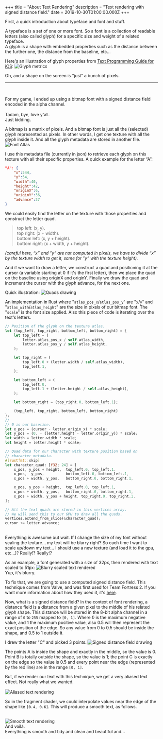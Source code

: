 +++
title = "About Text Rendering"
description = "Text rendering with signed distance field."
date = 2019-10-30T01:00:00.000Z
+++

First, a quick introduction about typeface and font and stuff.

A typeface is a set of one or more font. So a font is a collection of readable letters (also called glyph) for a specific size and weight of a related typeface.<br>
A glyph is a shape with embedded properties such as the distance between the further one, the distance from the baseline, etc…

Here's an illustration of glyph properties from [Text Programming Guide for iOS](https://developer.apple.com/library/archive/documentation/StringsTextFonts/Conceptual/TextAndWebiPhoneOS/TypoFeatures/TextSystemFeatures.html):
![Glyph metrics](./glyph.jpg)

Oh, and a shape on the screen is “just” a bunch of pixels.
<br>
<hr>
<br>

For my game, I ended up using a bitmap font with a signed distance field encoded in the alpha channel.
<br>
<br>
Tadam, bye, love y'all.<br>
Just kidding.


A bitmap is a matrix of pixels. And a bitmap font is just all the (selected) glyph represented as pixels. In other words, I get one texture with all the glyph inside it. And all the glyph metadata are stored in another file.
![Font Atlas](./font_atlas.jpg)

I use this metadata file (currently in json) to retrieve each glyph on this texture with all their specific properties. A quick example for the letter “A”:

```json
"A": {
    "x":544,
    "y":54,
    "width":40,
    "height":42,
    "originX":6,
    "originY":36,
    "advance":27
}
```

We could easily find the letter on the texture with those properties and construct the letter quad.

> top left: (x, y).<br>
> top right: (x + width).<br>
> bottom left: (x, y + height).<br>
> bottom right: (x + width, y + height).<br>

<em>(careful here, “x” and “y” are not computed in pixels, we have to divide “x” by the texture width to get it, same for “y” with the texture height).</em>

And if we want to draw a letter, we construct a quad and positioning it at the cursor (a variable starting at 0 if it's the first letter), then we place the quad on the baseline using originX and originY. Finally we draw the quad and increment the cursor with the glyph advance, for the next one.

Quick illustration:
![Quads drawing](./quads_draw.jpg)

An implementation in Rust where "`atlas_pos_x`/`atlas_pos_y`" are "`x`/`y`" and "`atlas_with`/`atlas_height`" are 
the size in pixels of our bitmap font. The "`scale`" is the font size applied. Also this piece of code is iterating over the text's letters.
```rust
// Position of the glyph on the texture atlas.
let (top_left, top_right, bottom_left, bottom_right) = {
    let top_left = (
        letter.atlas_pos_x / self.atlas_width,
        letter.atlas_pos_y / self.atlas_height,
    );

    let top_right = (
        top_left.0 + (letter.width / self.atlas_width),
        top_left.1,
    );

    let bottom_left = (
        top_left.0,
        top_left.1 + (letter.height / self.atlas_height),
    );

    let bottom_right = (top_right.0, bottom_left.1);

    (top_left, top_right, bottom_left, bottom_right)
};
// 
// 0 is our baseline.
let x_pos = (cursor - letter.origin_x) * scale;
let y_pos = (0. - (letter.height - letter.origin_y)) * scale;
let width = letter.width * scale;
let height = letter.height * scale;

// Quad data for our character with texture position based on 
// character metadata.
#[rustfmt::skip]
let character_quad: [f32; 24] = [
    x_pos, y_pos + height,  top_left.0, top_left.1,
    x_pos,  y_pos,          bottom_left.0, bottom_left.1,
    x_pos + width, y_pos,   bottom_right.0, bottom_right.1,

    x_pos, y_pos + height,  top_left.0, top_left.1,
    x_pos + width, y_pos,   bottom_right.0, bottom_right.1,
    x_pos + width, y_pos + height, top_right.0, top_right.1,
];

// All the text quads are stored in this vertices array.
// We will send this to our GPU to draw all the quads.
vertices.extend_from_slice(&character_quad);
cursor += letter.advance;

```

<br>
Everything is awesome but wait. If I change the size of my font without scaling the texture… my text will be blurry right? So each time I want to scale up/down my text… I should use a new texture (and load it to the gpu, etc…)? Really!? Really!?

As an example, a font generated with a size of 32px, then rendered with text scaled to 51px:
![Blurry scaled text rendered](./unsigned.png)
<br>
Yup, it's blurry.


To fix that, we are going to use a computed signed distance field. This technique comes from Valve, and was first used for Team Fortress 2. If you want more information about how they used it, it's [here](https://steamcdn-a.akamaihd.net/apps/valve/2007/SIGGRAPH2007_AlphaTestedMagnification.pdf).
<br>

Now, what is a signed distance field? In the context of font rendering, a distance field is a distance from a given pixel to the middle of his related glyph shape. This distance will be stored in the 8-bit alpha channel in a range of `0` to `255` mapped to `[0, 1]`. Where 0 is the maximum negative value, and 1 the maximum positive value, also 0.5 will then represent the exact position of the edge. So any value from 0 to 0.5 should be inside the shape, and 0.5 to 1 outside it.

I drew the letter "C" and picked 3 points.
![Signed distance field drawing](./sdf_draw.jpg)

The points A is inside the shape and exactly in the middle, so the value is 0. Point B is totally outside the shape, so the value is 1; the point C is exactly on the edge so the value is 0.5 and every point near the edge (represented by the red line) are in the range `[0, 1]`.

But, if we render our text with this technique, we get a very aliased text effect. Not really what we wanted.
<br>
<br>
![Aliased text rendering](./aliased.png)
<br>

So in the fragment shader, we could interpolate values near the edge of the shape like `[0.4, 0.6]`. This will produce a smooth text, as follows.
<br>
<br>

![Smooth text rendering](./smooth.png)
<br>
And voilà.<br>
Everything is smooth and tidy and clean and beautiful and...
